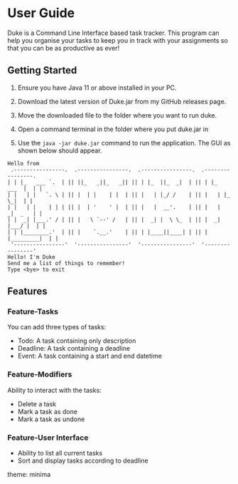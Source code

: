 # User Guide

Duke is a Command Line Interface based task tracker. This program can help you organise your tasks to keep
you in track with your assignments so that you can be as productive as ever!

## Getting Started

1. Ensure you have Java 11 or above installed in your PC.

2. Download the latest version of Duke.jar from my GitHub releases page.

3. Move the downloaded file to the folder where you want to run duke.

4. Open a command terminal in the folder where you put duke.jar in

5. Use the `java -jar duke.jar` command to run the application.
   The GUI as shown below should appear.

```
Hello from
 .----------------.  .----------------.  .----------------.  .----------------. 
| | |_   ___ `.  | || ||_   _||_   _|| || | |_  ||_  _|  | || | |_   ___  |  | |
| |   | |   `. \ | || |  | |    | |  | || |   | |_/ /    | || |   | |_  \_|  | |
| |   | |    | | | || |  | '    ' |  | || |   |  __'.    | || |   |  _|  _   | |
| |  _| |___.' / | || |   \ `--' /   | || |  _| |  \ \_  | || |  _| |___/ |  | |
| | |________.'  | || |    `.__.'    | || | |____||____| | || | |_________|  | |
 '----------------'  '----------------'  '----------------'  '----------------' 
Hello! I'm Duke
Send me a list of things to remember!
Type <bye> to exit
```

## Features

### Feature-Tasks

You can add three types of tasks:

- Todo: A task containing only description
- Deadline: A task containing a deadline
- Event: A task containing a start and end datetime

### Feature-Modifiers

Ability to interact with the tasks:

- Delete a task
- Mark a task as done
- Mark a task as undone

### Feature-User Interface

- Ability to list all current tasks
- Sort and display tasks according to deadline


theme: minima

